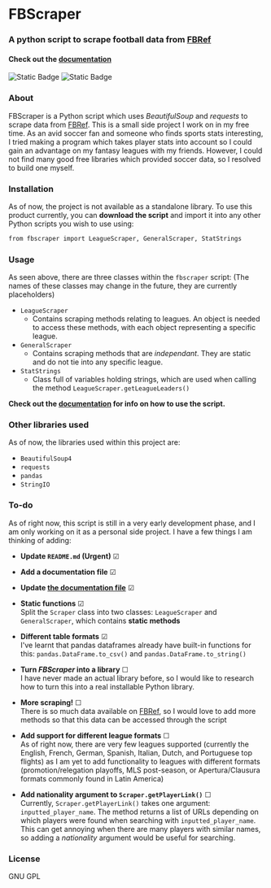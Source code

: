 # FBScraper
### A python script to scrape football data from [FBRef]
#### Check out the [documentation](DOCUMENTATION.md)

![Static Badge](https://img.shields.io/badge/License-GNU-red) ![Static Badge](https://img.shields.io/badge/Python-yellow)

### About
FBScraper is a Python script which uses *BeautifulSoup* and *requests* to scrape data from [FBRef].
This is a small side project I work on in my free time. As an avid soccer fan and someone who finds sports stats interesting, I tried making a program which takes player stats into account so I could gain an advantage on my fantasy leagues with my friends. However, I could not find many good free libraries which provided soccer data, so I resolved to build one myself.


### Installation
As of now, the project is not available as a standalone library. To use this product currently, you can **download the script** and import it into any other Python scripts you wish to use using:
```sh
from fbscraper import LeagueScraper, GeneralScraper, StatStrings
```

### Usage
As seen above, there are three classes within the ```fbscraper``` script:
(The names of these classes may change in the future, they are currently placeholders)
- ```LeagueScraper```
  - Contains scraping methods relating to leagues. An object is needed to access these methods, with each object representing a specific league.
- ```GeneralScraper```
  - Contains scraping methods that are *independant*. They are static and do not tie into any specific league.
- ```StatStrings```
  - Class full of variables holding strings, which are used when calling the method ```LeagueScraper.getLeagueLeaders()```

**Check out the [documentation](DOCUMENTATION.md) for info on how to use the script.**

### Other libraries used
As of now, the libraries used within this project are:
- ```BeautifulSoup4```
- ```requests```
- ```pandas```
- ```StringIO```

### To-do
As of right now, this script is still in a very early development phase, and I am only working on it as a personal side project. I have a few things I am thinking of adding:

- **Update ```README.md``` (Urgent)** ☑
- **Add a documentation file** ☑
- **Update [the documentation file](DOCUMENTATION.md)** ☑
- **Static functions** ☑\
Split the ```Scraper``` class into two classes: ```LeagueScraper``` and ```GeneralScraper```, which contains **static methods**

- **Different table formats** ☑\
I've learnt that pandas dataframes already have built-in functions for this: ```pandas.DataFrame.to_csv()``` and ```pandas.DataFrame.to_string()```

- **Turn *FBScraper* into a library** ☐\
I have never made an actual library before, so I would like to research how to turn this into a real installable Python library.

- **More scraping!** ☐\
There is so much data available on [FBRef], so I would love to add more methods so that this data can be accessed through the script

- **Add support for different league formats** ☐\
As of right now, there are very few leagues supported (currently the English, French, German, Spanish, Italian, Dutch, and Portuguese top flights) as I am yet to add functionality to leagues with different formats (promotion/relegation playoffs, MLS post-season, or Apertura/Clausura formats commonly found in Latin America)

- **Add nationality argument to ```Scraper.getPlayerLink()```** ☐\
Currently, ```Scraper.getPlayerLink()``` takes one argument: ```inputted_player_name```. The method returns a list of URLs depending on which players were found when searching with ```inputted_player_name```. This can get annoying when there are many players with similar names, so adding a *nationality* argument would be useful for searching.

### License
GNU GPL

[FBRef]: <https://fbref.com>
